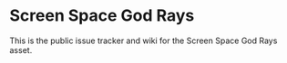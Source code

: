 # Screen Space God Rays

This is the public issue tracker and wiki for the Screen Space God Rays asset.
